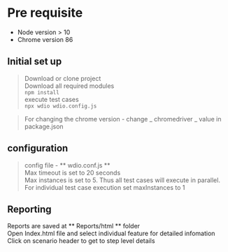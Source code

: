# Pre requisite
 - Node version > 10
 - Chrome version 86

 ## Initial set up
  > Download or clone project <br/>
  > Download all required modules <br/>
      ```
      npm install    
      ```
      <br/>
  > execute test cases <br/>
    ```
    npx wdio wdio.config.js
    ```
    <br/>
  > 

  > For changing the chrome version - change _ chromedriver _ value in package.json <br/>

  ## configuration
  > config file - ** wdio.conf.js ** <br/>
  > Max timeout is set to 20 seconds <br/>
  > Max instances is set to 5. Thus all test cases will execute in parallel. For individual test case execution set maxInstances to 1 <br/>

  ## Reporting
  Reports are saved at ** Reports/html ** folder <br/>
  Open Index.html file and select individual feature for detailed infomation
  Click on scenario header to get to step level details 


